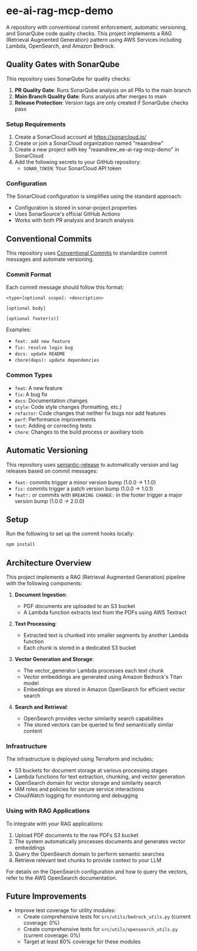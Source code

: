# ee-ai-rag-mcp-demo

A repository with conventional commit enforcement, automatic versioning, and SonarQube code quality checks. This project implements a RAG (Retrieval Augmented Generation) pattern using AWS Services including Lambda, OpenSearch, and Amazon Bedrock.

## Quality Gates with SonarQube

This repository uses SonarQube for quality checks:

1. **PR Quality Gate**: Runs SonarQube analysis on all PRs to the main branch
2. **Main Branch Quality Gate**: Runs analysis after merges to main
3. **Release Protection**: Version tags are only created if SonarQube checks pass

### Setup Requirements

1. Create a SonarCloud account at https://sonarcloud.io/
2. Create or join a SonarCloud organization named "reaandrew"
3. Create a new project with key "reaandrew_ee-ai-rag-mcp-demo" in SonarCloud
4. Add the following secrets to your GitHub repository:
   - `SONAR_TOKEN`: Your SonarCloud API token

### Configuration

The SonarCloud configuration is simplifies using the standard approach:
- Configuration is stored in sonar-project.properties
- Uses SonarSource's official GitHub Actions
- Works with both PR analysis and branch analysis

## Conventional Commits

This repository uses [Conventional Commits](https://www.conventionalcommits.org/) to standardize commit messages and automate versioning.

### Commit Format

Each commit message should follow this format:

```
<type>[optional scope]: <description>

[optional body]

[optional footer(s)]
```

Examples:
- `feat: add new feature`
- `fix: resolve login bug`
- `docs: update README`
- `chore(deps): update dependencies`

### Common Types

- `feat`: A new feature
- `fix`: A bug fix
- `docs`: Documentation changes
- `style`: Code style changes (formatting, etc.)
- `refactor`: Code changes that neither fix bugs nor add features
- `perf`: Performance improvements
- `test`: Adding or correcting tests
- `chore`: Changes to the build process or auxiliary tools

## Automatic Versioning

This repository uses [semantic-release](https://github.com/semantic-release/semantic-release) to automatically version and tag releases based on commit messages:

- `feat:` commits trigger a minor version bump (1.0.0 → 1.1.0)
- `fix:` commits trigger a patch version bump (1.0.0 → 1.0.1)
- `feat!:` or commits with `BREAKING CHANGE:` in the footer trigger a major version bump (1.0.0 → 2.0.0)

## Setup

Run the following to set up the commit hooks locally:

```bash
npm install
```

## Architecture Overview

This project implements a RAG (Retrieval Augmented Generation) pipeline with the following components:

1. **Document Ingestion**:
   - PDF documents are uploaded to an S3 bucket
   - A Lambda function extracts text from the PDFs using AWS Textract

2. **Text Processing**:
   - Extracted text is chunked into smaller segments by another Lambda function
   - Each chunk is stored in a dedicated S3 bucket

3. **Vector Generation and Storage**:
   - The vector_generator Lambda processes each text chunk
   - Vector embeddings are generated using Amazon Bedrock's Titan model
   - Embeddings are stored in Amazon OpenSearch for efficient vector search

4. **Search and Retrieval**:
   - OpenSearch provides vector similarity search capabilities
   - The stored vectors can be queried to find semantically similar content

### Infrastructure

The infrastructure is deployed using Terraform and includes:

- S3 buckets for document storage at various processing stages
- Lambda functions for text extraction, chunking, and vector generation
- OpenSearch domain for vector storage and similarity search
- IAM roles and policies for secure service interactions
- CloudWatch logging for monitoring and debugging

### Using with RAG Applications

To integrate with your RAG applications:

1. Upload PDF documents to the raw PDFs S3 bucket
2. The system automatically processes documents and generates vector embeddings
3. Query the OpenSearch domain to perform semantic searches
4. Retrieve relevant text chunks to provide context to your LLM

For details on the OpenSearch configuration and how to query the vectors, refer to the AWS OpenSearch documentation.

## Future Improvements

- Improve test coverage for utility modules:
  - Create comprehensive tests for `src/utils/bedrock_utils.py` (current coverage: 0%)
  - Create comprehensive tests for `src/utils/opensearch_utils.py` (current coverage: 0%)
  - Target at least 80% coverage for these modules
